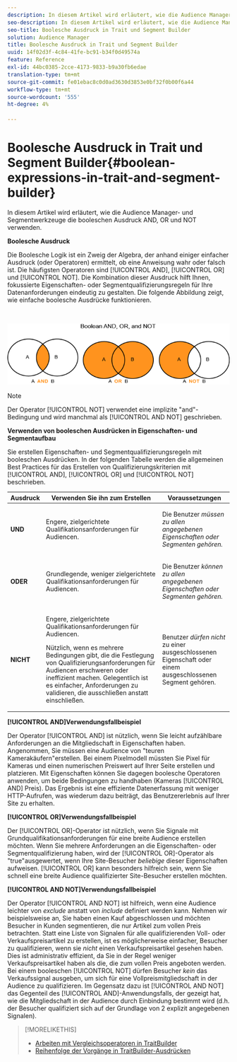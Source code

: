 ```yaml
---
description: In diesem Artikel wird erläutert, wie die Audience Manager- und Segmentwerkzeuge die booleschen Ausdruck AND, OR und NOT verwenden.
seo-description: In diesem Artikel wird erläutert, wie die Audience Manager- und Segmentwerkzeuge die booleschen Ausdruck AND, OR und NOT verwenden.
seo-title: Boolesche Ausdruck in Trait und Segment Builder
solution: Audience Manager
title: Boolesche Ausdruck in Trait und Segment Builder
uuid: 14f02d3f-4c84-41fe-bc91-b34f0d49574a
feature: Reference
exl-id: 44bc0385-2cce-4173-9833-b9a30fb6edae
translation-type: tm+mt
source-git-commit: fe01ebac8c0d0ad3630d3853e0bf32f0b00f6a44
workflow-type: tm+mt
source-wordcount: '555'
ht-degree: 4%

---
```


# Boolesche Ausdruck in Trait und Segment Builder{#boolean-expressions-in-trait-and-segment-builder}

In diesem Artikel wird erläutert, wie die Audience Manager- und Segmentwerkzeuge die booleschen Ausdruck AND, OR und NOT verwenden.

<!-- 

c_tb_boolean.xml

 -->

**Boolesche Ausdruck**

Die Boolesche Logik ist ein Zweig der Algebra, der anhand einiger einfacher Ausdruck (oder Operatoren) ermittelt, ob eine Anweisung wahr oder falsch ist. Die häufigsten Operatoren sind [!UICONTROL AND], [!UICONTROL OR] und [!UICONTROL NOT]. Die Kombination dieser Ausdruck hilft Ihnen, fokussierte Eigenschaften- oder Segmentqualifizierungsregeln für Ihre Datenanforderungen eindeutig zu gestalten. Die folgende Abbildung zeigt, wie einfache boolesche Ausdrücke funktionieren.

<br>

![](assets/BooleanOverview_small.png)

>[!NOTE]
>
>Der Operator [!UICONTROL NOT] verwendet eine implizite &quot;and&quot;-Bedingung und wird manchmal als [!UICONTROL AND NOT] geschrieben.

**Verwenden von booleschen Ausdrücken in Eigenschaften- und Segmentaufbau**

Sie erstellen Eigenschaften- und Segmentqualifizierungsregeln mit booleschen Ausdrücken. In der folgenden Tabelle werden die allgemeinen Best Practices für das Erstellen von Qualifizierungskriterien mit [!UICONTROL AND], [!UICONTROL OR] und [!UICONTROL NOT] beschrieben.

<table id="table_C762872C98F54C4A86A2F1C840A86657"> 
 <thead> 
  <tr> 
   <th colname="col1" class="entry"> Ausdruck  </th> 
   <th colname="col2" class="entry"> Verwenden Sie ihn zum Erstellen </th> 
   <th colname="col3" class="entry"> Voraussetzungen </th> 
  </tr>
 </thead>
 <tbody> 
  <tr> 
   <td colname="col1"> <p><b><span class="wintitle"> UND</span></b> </p> </td> 
   <td colname="col2"> <p>Engere, zielgerichtete Qualifikationsanforderungen für Audiencen. </p> </td> 
   <td colname="col3"> <p>Die Benutzer <i>müssen zu allen angegebenen Eigenschaften oder Segmenten gehören.</i> </p> </td> 
  </tr> 
  <tr> 
   <td colname="col1"> <p><b><span class="wintitle"> ODER</span></b> </p> </td> 
   <td colname="col2"> <p>Grundlegende, weniger zielgerichtete Qualifikationsanforderungen für Audiencen. </p> </td> 
   <td colname="col3"> <p>Die Benutzer <i>können zu allen angegebenen Eigenschaften oder Segmenten gehören.</i> </p> </td> 
  </tr> 
  <tr> 
   <td colname="col1"> <p><b><span class="wintitle"> NICHT</span></b> </p> </td> 
   <td colname="col2"> <p>Engere, zielgerichtete Qualifikationsanforderungen für Audiencen. </p> <p>Nützlich, wenn es mehrere Bedingungen gibt, die die Festlegung von Qualifizierungsanforderungen für Audiencen erschweren oder ineffizient machen. Gelegentlich ist es einfacher, Anforderungen zu validieren, die ausschließen anstatt einschließen. </p> </td> 
   <td colname="col3"> <p>Benutzer <i>dürfen nicht</i> zu einer ausgeschlossenen Eigenschaft oder einem ausgeschlossenen Segment gehören. </p> </td> 
  </tr> 
 </tbody> 
</table>

**[!UICONTROL AND]Verwendungsfallbeispiel**

Der Operator [!UICONTROL AND] ist nützlich, wenn Sie leicht aufzählbare Anforderungen an die Mitgliedschaft in Eigenschaften haben. Angenommen, Sie müssen eine Audience von &quot;teuren Kamerakäufern&quot;erstellen. Bei einem Pixelmodell müssten Sie Pixel für Kameras und einen numerischen Preiswert auf Ihrer Seite erstellen und platzieren. Mit Eigenschaften können Sie dagegen boolesche Operatoren anwenden, um beide Bedingungen zu handhaben (Kameras [!UICONTROL AND] Preis). Das Ergebnis ist eine effiziente Datenerfassung mit weniger HTTP-Aufrufen, was wiederum dazu beiträgt, das Benutzererlebnis auf Ihrer Site zu erhalten.

**[!UICONTROL OR]Verwendungsfallbeispiel**

Der [!UICONTROL OR]-Operator ist nützlich, wenn Sie Signale mit Grundqualifikationsanforderungen für eine breite Audience erstellen möchten. Wenn Sie mehrere Anforderungen an die Eigenschaften- oder Segmentqualifizierung haben, wird der [!UICONTROL OR]-Operator als &quot;true&quot;ausgewertet, wenn Ihre Site-Besucher *beliebige* dieser Eigenschaften aufweisen. [!UICONTROL OR] kann besonders hilfreich sein, wenn Sie schnell eine breite Audience qualifizierter Site-Besucher erstellen möchten.

**[!UICONTROL AND NOT]Verwendungsfallbeispiel**

Der Operator [!UICONTROL AND NOT] ist hilfreich, wenn eine Audience leichter von *exclude* anstatt von *include* definiert werden kann. Nehmen wir beispielsweise an, Sie haben einen Kauf abgeschlossen und möchten Besucher in Kunden segmentieren, die nur Artikel zum vollen Preis betrachten. Statt eine Liste von Signalen für alle qualifizierenden Voll- oder Verkaufspreisartikel zu erstellen, ist es möglicherweise einfacher, Besucher zu qualifizieren, wenn sie *nicht* einen Verkaufspreisartikel gesehen haben. Dies ist administrativ effizient, da Sie in der Regel weniger Verkaufspreisartikel haben als die, die zum vollen Preis angeboten werden. Bei einem booleschen [!UICONTROL NOT] dürfen Besucher *kein* das Verkaufssignal ausgeben, um sich für eine Vollpreismitgliedschaft in der Audience zu qualifizieren. Im Gegensatz dazu ist [!UICONTROL AND NOT] das Gegenteil des [!UICONTROL AND]-Anwendungsfalls, der gezeigt hat, wie die Mitgliedschaft in der Audience durch Einbindung bestimmt wird (d.h. der Besucher qualifiziert sich auf der Grundlage von 2 explizit angegebenen Signalen).

>[!MORELIKETHIS]
>
>* [Arbeiten mit Vergleichsoperatoren in TraitBuilder](../features/traits/trait-comparison-operators.md)
>* [Reihenfolge der Vorgänge in TraitBuilder-Ausdrücken](../features/traits/trait-operator-precedence.md)

